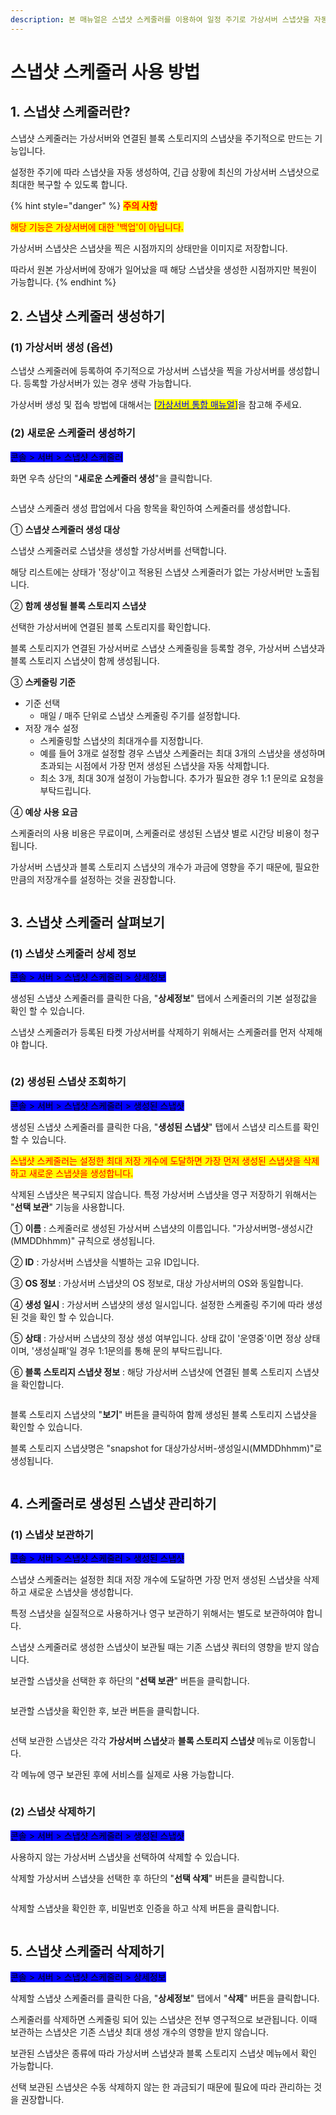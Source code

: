 ```yaml
---
description: 본 매뉴얼은 스냅샷 스케줄러를 이용하여 일정 주기로 가상서버 스냅샷을 자동 생성하는 방법을 설명합니다.
---
```


# 스냅샷 스케줄러 사용 방법

## 1. 스냅샷 스케줄러란?

스냅샷 스케줄러는 가상서버와 연결된 블록 스토리지의 스냅샷을 주기적으로 만드는 기능입니다.

설정한 주기에 따라 스냅샷을 자동 생성하여, 긴급 상황에 최신의 가상서버 스냅샷으로 최대한 복구할 수 있도록 합니다.

{% hint style="danger" %}
<mark style="color:red;">**주의 사항**</mark>

<mark style="color:red;">해당 기능은 가상서버에 대한 '백업'이 아닙니다.</mark>

가상서버 스냅샷은 스냅샷을 찍은 시점까지의 상태만을 이미지로 저장합니다.

따라서 원본 가상서버에 장애가 일어났을 때 해당 스냅샷을 생성한 시점까지만 복원이 가능합니다.&#x20;
{% endhint %}







## 2. 스냅샷 스케줄러 생성하기

### (1) 가상서버 생성 (옵션)

스냅샷 스케줄러에 등록하여 주기적으로 가상서버 스냅샷을 찍을 가상서버를 생성합니다. 등록할 가상서버가 있는 경우 생략 가능합니다.

가상서버 생성 및 접속 방법에 대해서는 <mark style="color:blue;">\[</mark>[<mark style="color:blue;">가상서버 통합 매뉴얼</mark>](../server/total.md)<mark style="color:blue;">]</mark>을 참고해 주세요.

&#x20;

### (2) 새로운 스케줄러 생성하기

<mark style="background-color:blue;">콘솔 > 서버 > 스냅샷 스케줄러</mark>

화면 우측 상단의 "**새로운 스케줄러 생성**"을 클릭합니다.&#x20;

<div align="left">

<figure><img src="../../.gitbook/assets/image (2) (3).png" alt=""><figcaption></figcaption></figure>

</div>

스냅샷 스케줄러 생성 팝업에서 다음 항목을 확인하여 스케줄러를 생성합니다.

﻿① **스냅샷 스케줄러 생성 대상**

스냅샷 스케줄러로 스냅샷을 생성할 가상서버를 선택합니다.

해당 리스트에는 상태가 '정상'이고 적용된 스냅샷 스케줄러가 없는 가상서버만 노출됩니다.

② **함께 생성될 블록 스토리지 스냅샷**

선택한 가상서버에 연결된 블록 스토리지를 확인합니다.

블록 스토리지가 연결된 가상서버로 스냅샷 스케줄링을 등록할 경우, 가상서버 스냅샷과 블록 스토리지 스냅샷이 함께 생성됩니다.

③ **스케줄링 기준**

* 기준 선택
  * 매일 / 매주 단위로 스냅샷 스케줄링 주기를 설정합니다.
* 저장 개수 설정
  * 스케줄링할 스냅샷의 최대개수를 지정합니다.
  * 예를 들어 3개로 설정할 경우 스냅샷 스케줄러는 최대 3개의 스냅샷을 생성하며 초과되는 시점에서 가장 먼저 생성된 스냅샷을 자동 삭제합니다.
  * 최소 3개, 최대 30개 설정이 가능합니다. 추가가 필요한 경우 1:1 문의로 요청을 부탁드립니다.

④ **예상 사용 요금**

스케줄러의 사용 비용은 무료이며, 스케줄러로 생성된 스냅샷 별로 시간당 비용이 청구됩니다.

가상서버 스냅샷과 블록 스토리지 스냅샷의 개수가 과금에 영향을 주기 때문에, 필요한 만큼의 저장개수를 설정하는 것을 권장합니다.

<div align="left">

<figure><img src="../../.gitbook/assets/image (1) (2) (1).png" alt=""><figcaption></figcaption></figure>

</div>







## 3. 스냅샷 스케줄러 살펴보기

### (1) 스냅샷 스케줄러 상세 정보

<mark style="background-color:blue;">콘솔 > 서버 > 스냅샷 스케줄러 > 상세정보</mark>

생성된 스냅샷 스케줄러를 클릭한 다음, "**상세정보**" 탭에서 스케줄러의 기본 설정값을 확인 할 수 있습니다.

스냅샷 스케줄러가 등록된 타켓 가상서버를 삭제하기 위해서는 스케줄러를 먼저 삭제해야 합니다.

<div align="left">

<figure><img src="../../.gitbook/assets/image (11) (1) (1).png" alt=""><figcaption></figcaption></figure>

</div>



### (2) 생성된 스냅샷 조회하기

<mark style="background-color:blue;">콘솔 > 서버 > 스냅샷 스케줄러 > 생성된 스냅샷</mark>

생성된 스냅샷 스케줄러를 클릭한 다음, "**생성된 스냅샷**" 탭에서 스냅샷 리스트를 확인할 수 있습니다.

<mark style="color:red;">스냅샷 스케줄러는 설정한 최대 저장 개수에 도달하면 가장 먼저 생성된 스냅샷을 삭제하고 새로운 스냅샷을 생성합니다.</mark>

삭제된 스냅샷은 복구되지 않습니다. 특정 가상서버 스냅샷을 영구 저장하기 위해서는 "**선택 보관**" 기능을 사용합니다.



① **이름** : 스케줄러로 생성된 가상서버 스냅샷의 이름입니다. "가상서버명-생성시간(MMDDhhmm)" 규칙으로 생성됩니다.

② **ID** : 가상서버 스냅샷을 식별하는 고유 ID입니다.

③ **OS 정보** : 가상서버 스냅샷의 OS 정보로, 대상 가상서버의 OS와 동일합니다.

④ **생성 일시** : 가상서버 스냅샷의 생성 일시입니다. 설정한 스케줄링 주기에 따라 생성된 것을 확인 할 수 있습니다.

⑤ **상태** : 가상서버 스냅샷의 정상 생성 여부입니다. 상태 값이 '운영중'이면 정상 상태이며, '생성실패'일 경우 1:1문의를 통해 문의 부탁드립니다.         &#x20;

⑥ **블록 스토리지 스냅샷 정보** : 해당 가상서버 스냅샷에 연결된 블록 스토리지 스냅샷을 확인합니다.

<div align="left">

<figure><img src="../../.gitbook/assets/image (9) (1).png" alt=""><figcaption></figcaption></figure>

</div>

블록 스토리지 스냅샷의 "**보기**" 버튼을 클릭하여 함께 생성된 블록 스토리지 스냅샷을 확인할 수 있습니다.

블록 스토리지 스냅샷명은 "snapshot for 대상가상서버-생성일시(MMDDhhmm)"로 생성됩니다.

<div align="left">

<figure><img src="../../.gitbook/assets/image (6) (3).png" alt=""><figcaption></figcaption></figure>

</div>







## 4. 스케줄러로 생성된 스냅샷 관리하기

### (1) 스냅샷 보관하기

<mark style="background-color:blue;">콘솔 > 서버 > 스냅샷 스케줄러 > 생성된 스냅샷</mark>

스냅샷 스케줄러는 설정한 최대 저장 개수에 도달하면 가장 먼저 생성된 스냅샷을 삭제하고 새로운 스냅샷을 생성합니다.

특정 스냅샷을 실질적으로 사용하거나 영구 보관하기 위해서는 별도로 보관하여야 합니다.

스냅샷 스케줄러로 생성한 스냅샷이 보관될 때는 기존 스냅샷 쿼터의 영향을 받지 않습니다.

보관할 스냅샷을 선택한 후 하단의 "**선택 보관**" 버튼을 클릭합니다.

<div align="left">

<figure><img src="../../.gitbook/assets/image (13) (1).png" alt=""><figcaption></figcaption></figure>

</div>



보관할 스냅샷을 확인한 후, 보관 버튼을 클릭합니다.

<div align="left">

<figure><img src="../../.gitbook/assets/image (7) (2) (1).png" alt=""><figcaption></figcaption></figure>

</div>

선택 보관한 스냅샷은 각각 **가상서버 스냅샷**과 **블록 스토리지 스냅샷** 메뉴로 이동합니다.

각 메뉴에 영구 보관된 후에 서비스를 실제로 사용 가능합니다.

<div align="left">

<figure><img src="../../.gitbook/assets/image (14) (1) (1).png" alt=""><figcaption></figcaption></figure>

</div>

### (2) 스냅샷 삭제하기

<mark style="background-color:blue;">콘솔 > 서버 > 스냅샷 스케줄러 > 생성된 스냅샷</mark>

사용하지 않는 가상서버 스냅샷을 선택하여 삭제할 수 있습니다.&#x20;

삭제할 가상서버 스냅샷을 선택한 후 하단의 "**선택 삭제**" 버튼을 클릭합니다.

<div align="left">

<figure><img src="../../.gitbook/assets/image (1) (3) (1).png" alt=""><figcaption></figcaption></figure>

</div>

삭제할 스냅샷을 확인한 후, 비밀번호 인증을 하고 삭제 버튼을 클릭합니다.

<div align="left">

<figure><img src="../../.gitbook/assets/image (16).png" alt=""><figcaption></figcaption></figure>

</div>







## 5. 스냅샷 스케줄러 삭제하기

<mark style="background-color:blue;">콘솔 > 서버 > 스냅샷 스케줄러 > 상세정보</mark>

삭제할 스냅샷 스케줄러를 클릭한 다음, "**상세정보**" 탭에서 "**삭제**" 버튼을 클릭합니다.

스케줄러를 삭제하면 스케줄링 되어 있는 스냅샷은 전부 영구적으로 보관됩니다. 이때 보관하는 스냅샷은 기존 스냅샷 최대 생성 개수의 영향을 받지 않습니다.

보관된 스냅샷은 종류에 따라 가상서버 스냅샷과 블록 스토리지 스냅샷 메뉴에서 확인 가능합니다.

선택 보관된 스냅샷은 수동 삭제하지 않는 한 과금되기 때문에 필요에 따라 관리하는 것을 권장합니다.

<div align="left">

<figure><img src="../../.gitbook/assets/image (12) (1) (1).png" alt=""><figcaption></figcaption></figure>

</div>

